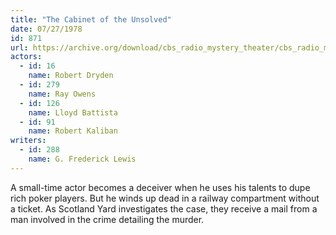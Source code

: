 ```yaml
---
title: "The Cabinet of the Unsolved"
date: 07/27/1978
id: 871
url: https://archive.org/download/cbs_radio_mystery_theater/cbs_radio_mystery_theater-0851-0900.zip/cbs_radio_mystery_theater-0851-0900%2Fcbsrmt_0871_the_cabinet_of_the_unsolved.mp3
actors:  
  - id: 16
    name: Robert Dryden  
  - id: 279
    name: Ray Owens  
  - id: 126
    name: Lloyd Battista  
  - id: 91
    name: Robert Kaliban
writers:  
  - id: 288
    name: G. Frederick Lewis
---
```

A small-time actor becomes a deceiver when he uses his talents to dupe rich poker players. But he winds up dead in a railway compartment without a ticket. As Scotland Yard investigates the case, they receive a mail from a man involved in the crime detailing the murder.
